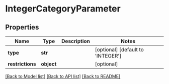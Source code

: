 # IntegerCategoryParameter

## Properties
Name | Type | Description | Notes
------------ | ------------- | ------------- | -------------
**type** | **str** |  | [optional] [default to 'INTEGER']
**restrictions** | **object** |  | [optional] 

[[Back to Model list]](../README.md#documentation-for-models) [[Back to API list]](../README.md#documentation-for-api-endpoints) [[Back to README]](../README.md)



